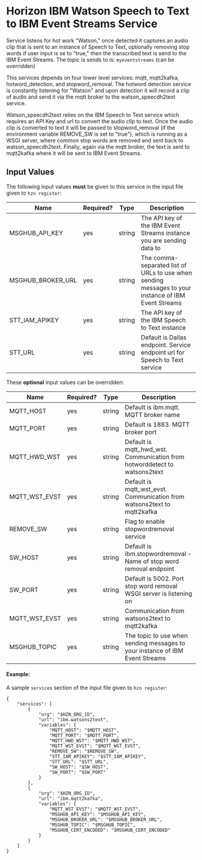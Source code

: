 # Horizon IBM Watson Speech to Text to IBM Event Streams Service

Service listens for hot work "Watson," once detected it captures an audio clip that is sent to an instance of Speech to Text, optionally removing stop words if user input is se to "true," then the transcribed text is send to the IBM Event Streams. The topic is sends to is: `myeventstreams` (can be overridden)

This services depends on four lower level services: mqtt, mqtt2kafka, hotword_detection, and stopword_removal. The hotword detection service is constantly listening for "Watson" and upon detection it will record a clip of audio and send it via the mqtt broker to the watson_speecdh2text service. 

Watson_speecdh2text relies on the IBM Speech to Text service which requires an API Key and url to convert the audio clip to text. Once the audio clip is converted to text it will be passed to stopword_removal (if the environment variable REMOVE_SW is set to "true"), which is running as a WSGI server, where common stop words are removed and sent back to watson_speecdh2text. Finally, again via the mqtt broker, the text is sent to mqtt2kafka where it will be sent to IBM Event Streams. 

## Input Values

The following input values **must** be given to this service in the input file given to `hzn register`:


| Name | Required? | Type | Description |
| ---- | --------- | ---- | ---------------- |
| MSGHUB_API_KEY | yes | string | The API key of the IBM Event Streams instance you are sending data to |
| MSGHUB_BROKER_URL | yes | string | The comma-separated list of URLs to use when sending messages to your instance of IBM Event Streams |
| STT_IAM_APIKEY | yes | string | The API key of the IBM Speech to Text instance |
| STT_URL | yes | string | Default is Dallas endpoint. Service endpoint url for Speech to Text service |

These **optional** input values can be overridden:


| Name | Required? | Type | Description |
| ---- | --------- | ---- | ---------------- |
| MQTT_HOST | yes | string | Default is ibm.mqtt. MQTT broker name | 
| MQTT_PORT | yes | string | Default is 1883. MQTT broker port | 
| MQTT_HWD_WST | yes | string | Default is mqtt_hwd_wst. Communication from hotworddetect to watsons2text | 
| MQTT_WST_EVST | yes | string | Default is mqtt_wst_evst. Communication from watsons2text to mqtt2kafka | 
| REMOVE_SW | yes | string | Flag to enable stopwordremoval service | 
| SW_HOST | yes | string | Default is ibm.stopwordremoval - Name of stop word removal endpoint | 
| SW_PORT | yes | string | Default is 5002. Port stop word removal WSGI server is listening on | 
| MQTT_WST_EVST | yes | string | Communication from watsons2text to mqtt2kafka | 
| MSGHUB_TOPIC | yes | string | The topic to use when sending messages to your instance of IBM Event Streams |


#### Example:
A sample `services` section of the input file given to `hzn register`:
```
{
    "services": [
        {
            "org": "$HZN_ORG_ID",
            "url": "ibm.watsons2text",
            "variables": {
                "MQTT_HOST": "$MQTT_HOST",
                "MQTT_PORT": "$MQTT_PORT",
                "MQTT_HWD_WST": "$MQTT_HWD_WST",
                "MQTT_WST_EVST": "$MQTT_WST_EVST",
                "REMOVE_SW": "$REMOVE_SW",
                "STT_IAM_APIKEY": "$STT_IAM_APIKEY",
                "STT_URL": "$STT_URL",
                "SW_HOST": "$SW_HOST",
                "SW_PORT": "$SW_PORT"
            }
        },
        {
            "org": "$HZN_ORG_ID",
            "url": "ibm.mqtt2kafka",
            "variables": {
                "MQTT_WST_EVST": "$MQTT_WST_EVST",
                "MSGHUB_API_KEY": "$MSGHUB_API_KEY",
                "MSGHUB_BROKER_URL": "$MSGHUB_BROKER_URL",
                "MSGHUB_TOPIC": "$MSGHUB_TOPIC",
                "MSGHUB_CERT_ENCODED": "$MSGHUB_CERT_ENCODED"
            }
        }
    ]
}
```

